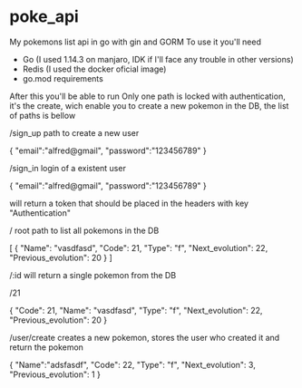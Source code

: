 # poke_api
My pokemons list api in go with gin and GORM
To use it you'll need

- Go (I used 1.14.3 on manjaro, IDK if I'll face any trouble in other versions)
- Redis (I used the docker oficial image)
- go.mod requirements

After this you'll be able to run
Only one path is locked with authentication, it's the create, wich enable
you to create a new pokemon in the DB, the list of paths is bellow

/sign_up path to create a new user

{
	"email":"alfred@gmail",
	"password":"123456789"
}

/sign_in login of a existent user

{
	"email":"alfred@gmail",
	"password":"123456789"
}

will return a token that should be placed in the headers with key "Authentication"

/ root path to list all pokemons in the DB

[
	{
	  "Name": "vasdfasd",
	  "Code": 21,
	  "Type": "f",
	  "Next_evolution": 22,
	  "Previous_evolution": 20
	}
]

/:id will return a single pokemon from the DB 

/21

{
  "Code": 21,
  "Name": "vasdfasd",
  "Type": "f",
  "Next_evolution": 22,
  "Previous_evolution": 20
}

/user/create creates a new pokemon, stores the user who created it and return
the pokemon

{
	"Name":"adsfasdf",
	"Code": 22,
	"Type": "f",
	"Next_evolution": 3,
	"Previous_evolution": 1
}

